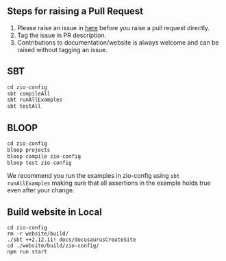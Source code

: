 ## Steps for raising a Pull Request
1. Please raise an issue in [here](https://github.com/zio/zio-config/issues) before you raise a pull request directly.
2. Tag the issue in PR description.
3. Contributions to documentation/website is always welcome and can be raised without tagging an issue.

## SBT

```scala
cd zio-config
sbt compileAll
sbt runAllExamples
sbt testAll

```

## BLOOP

```scala
cd zio-config
bloop projects
bloop compile zio-config
bloop test zio-config

```

We recommend you run the examples in zio-config using `sbt runAllExamples` making sure
that all assertions in the example holds true even after your change.

## Build website in Local

```
cd zio-config
rm -r website/build/
./sbt ++2.12.11! docs/docusaurusCreateSite
cd ./website/build/zio-config/
npm run start

```
